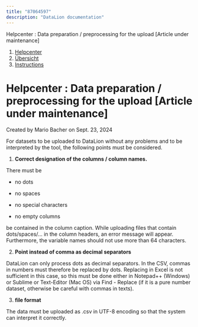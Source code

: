```yaml
---
title: "87064597"
description: "DataLion documentation"
---
```


Helpcenter : Data preparation / preprocessing for the upload \[Article under maintenance\]  

1.  [Helpcenter](index.html)
2.  [Übersicht](2982609.html)
3.  [Instructions](Instructions_85524497.html)

# Helpcenter : Data preparation / preprocessing for the upload \[Article under maintenance\]

Created by Mario Bacher on Sept. 23, 2024

For datasets to be uploaded to DataLion without any problems and to be interpreted by the tool, the following points must be considered.

1.  **Correct designation of the columns / column names.**
    

There must be

-   no dots
    
-   no spaces
    
-   no special characters
    
-   no empty columns
    

be contained in the column caption. While uploading files that contain dots/spaces/... in the column headers, an error message will appear. Furthermore, the variable names should not use more than 64 characters.

2.  **Point instead of comma as decimal separators**
    

DataLion can only process dots as decimal separators. In the CSV, commas in numbers must therefore be replaced by dots. Replacing in Excel is not sufficient in this case, so this must be done either in Notepad++ (Windows) or Sublime or Text-Editor (Mac OS) via Find - Replace (if it is a pure number dataset, otherwise be careful with commas in texts).

3.  **file format**
    

The data must be uploaded as .csv in UTF-8 encoding so that the system can interpret it correctly.